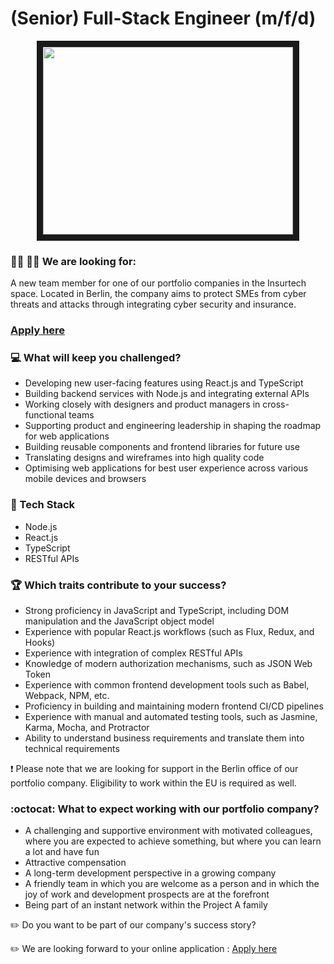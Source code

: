 # (Senior) Full-Stack Engineer (m/f/d)

<p align="center">
<img src="https://www.meme-arsenal.com/memes/4dc5c2c0a73fb9ec553c3f93703a02ad.jpg"
width="400" height="300" border="10"/>
</p>

### :woman_technologist: :man_technologist: We are looking for:

A new team member for one of our portfolio companies in the Insurtech space. Located in Berlin, the company aims to protect SMEs from cyber threats 
and attacks through integrating cyber security and insurance.  

### [Apply here](https://grnh.se/3c99065c2us)

### :computer: What will keep you challenged?

* Developing new user-facing features using React.js and TypeScript
* Building backend services with Node.js and integrating external APIs
* Working closely with designers and product managers in cross-functional teams
* Supporting product and engineering leadership in shaping the roadmap for web applications
* Building reusable components and frontend libraries for future use
* Translating designs and wireframes into high quality code
* Optimising web applications for best user experience across various mobile devices and browsers

### 🧰 Tech Stack
* Node.js
* React.js
* TypeScript
* RESTful APIs

### :trophy: Which traits contribute to your success?

* Strong proficiency in JavaScript and TypeScript, including DOM manipulation and the JavaScript object model
* Experience with popular React.js workflows (such as Flux, Redux, and Hooks)
* Experience with integration of complex RESTful APIs
* Knowledge of modern authorization mechanisms, such as JSON Web Token
* Experience with common frontend development tools such as Babel, Webpack, NPM, etc.
* Proficiency in building and maintaining modern frontend CI/CD pipelines
* Experience with manual and automated testing tools, such as Jasmine, Karma, Mocha, and Protractor
* Ability to understand business requirements and translate them into technical requirements



❗ Please note that we are looking for support in the Berlin office of our portfolio company. Eligibility to work within the EU is required as well.


### :octocat: What to expect working with our portfolio company?

* A challenging and supportive environment with motivated colleagues, where you are expected to achieve something, but where you can learn a lot and have fun
* Attractive compensation
* A long-term development perspective in a growing company
* A friendly team in which you are welcome as a person and in which the joy of work and development prospects are at the forefront
* Being part of an instant network within the Project A family


:pencil2: Do you want to be part of our company's success story?

:pencil2: We are looking forward to your online application : [Apply here](https://grnh.se/3c99065c2us)

